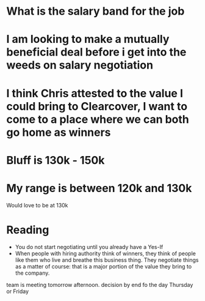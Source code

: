 # What is the salary band for the job

# I am looking to make a mutually beneficial deal before i get into the weeds on salary negotiation

# I think Chris attested to the value I could bring to Clearcover, I want to come to a place where we can both go home as winners


# Bluff is 130k - 150k

# My range is between 120k and 130k
Would love to be at 130k


# Reading 
* You do not start negotiating until you already have a Yes-If
* When people with hiring authority think of winners, they think of people like them who live and breathe this business thing.  They negotiate things as a matter of course: that is a major portion of the value they bring to the company.


team is meeting tomorrow afternoon. decision by end fo the day Thursday or Friday
